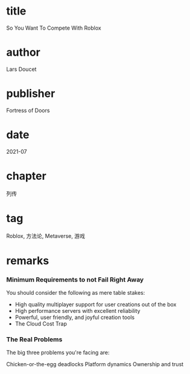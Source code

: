 # title
So You Want To Compete With Roblox

# author
Lars Doucet

# publisher
Fortress of Doors

# date
2021-07

# chapter
列传

# tag
Roblox, 方法论, Metaverse, 游戏

# remarks

### Minimum Requirements to not Fail Right Away
You should consider the following as mere table stakes:

- High quality multiplayer support for user creations out of the box
- High performance servers with excellent reliability
- Powerful, user friendly, and joyful creation tools
- The Cloud Cost Trap

### The Real Problems
The big three problems you're facing are:

Chicken-or-the-egg deadlocks
Platform dynamics
Ownership and trust

